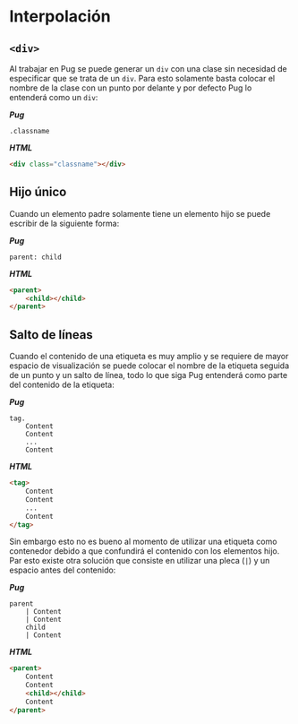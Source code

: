 # Interpolación

## `<div>`

Al trabajar en Pug se puede generar un `div` con una clase sin necesidad de especificar que se trata de un `div`. Para esto solamente basta colocar el nombre de la clase con un punto por delante y por defecto Pug lo entenderá como un `div`:

***Pug***

~~~pug
.classname
~~~

***HTML***

~~~html
<div class="classname"></div>
~~~

## Hijo único

Cuando un elemento padre solamente tiene un elemento hijo se puede escribir de la siguiente forma:

***Pug***

~~~pug
parent: child
~~~

***HTML***

~~~html
<parent>
    <child></child>
</parent>
~~~

## Salto de líneas

Cuando el contenido de una etiqueta es muy amplio y se requiere de mayor espacio de visualización se puede colocar el nombre de la etiqueta seguida de un punto y un salto de línea, todo lo que siga Pug entenderá como parte del contenido de la etiqueta:

***Pug***

~~~pug
tag.
    Content
    Content
    ...
    Content
~~~

***HTML***

~~~html
<tag>
    Content
    Content
    ...
    Content
</tag>
~~~

Sin embargo esto no es bueno al momento de utilizar una etiqueta como contenedor debido a que confundirá el contenido con los elementos hijo. Par esto existe otra solución que consiste en utilizar una pleca (`|`) y un espacio antes del contenido:

***Pug***

~~~pug
parent
    | Content
    | Content
    child
    | Content
~~~

***HTML***

~~~html
<parent>
    Content
    Content
    <child></child>
    Content
</parent>
~~~
